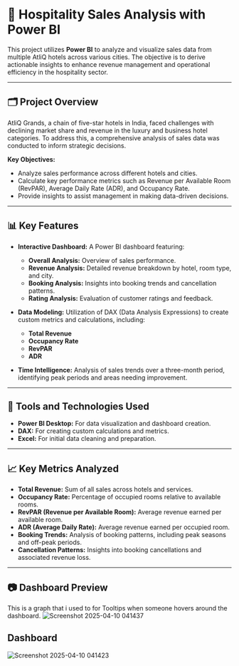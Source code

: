 # 🏨 Hospitality Sales Analysis with Power BI

This project utilizes **Power BI** to analyze and visualize sales data from multiple AtliQ hotels across various cities. The objective is to derive actionable insights to enhance revenue management and operational efficiency in the hospitality sector.

---

## 🗂️ Project Overview

AtliQ Grands, a chain of five-star hotels in India, faced challenges with declining market share and revenue in the luxury and business hotel categories. To address this, a comprehensive analysis of sales data was conducted to inform strategic decisions.

**Key Objectives:**
- Analyze sales performance across different hotels and cities.
- Calculate key performance metrics such as Revenue per Available Room (RevPAR), Average Daily Rate (ADR), and Occupancy Rate.
- Provide insights to assist management in making data-driven decisions.

---

## 📊 Key Features

- **Interactive Dashboard:** A Power BI dashboard featuring:
  - **Overall Analysis:** Overview of sales performance.
  - **Revenue Analysis:** Detailed revenue breakdown by hotel, room type, and city.
  - **Booking Analysis:** Insights into booking trends and cancellation patterns.
  - **Rating Analysis:** Evaluation of customer ratings and feedback.

- **Data Modeling:** Utilization of DAX (Data Analysis Expressions) to create custom metrics and calculations, including:
  - **Total Revenue**
  - **Occupancy Rate**
  - **RevPAR**
  - **ADR**

- **Time Intelligence:** Analysis of sales trends over a three-month period, identifying peak periods and areas needing improvement.

---

## 🧰 Tools and Technologies Used

- **Power BI Desktop:** For data visualization and dashboard creation.
- **DAX:** For creating custom calculations and metrics.
- **Excel:** For initial data cleaning and preparation.

---

## 📈 Key Metrics Analyzed

- **Total Revenue:** Sum of all sales across hotels and services.
- **Occupancy Rate:** Percentage of occupied rooms relative to available rooms.
- **RevPAR (Revenue per Available Room):** Average revenue earned per available room.
- **ADR (Average Daily Rate):** Average revenue earned per occupied room.
- **Booking Trends:** Analysis of booking patterns, including peak seasons and off-peak periods.
- **Cancellation Patterns:** Insights into booking cancellations and associated revenue loss.

---

## 📷 Dashboard Preview

This is a graph that i used to for Tooltips when someone hovers around the dashboard.
![Screenshot 2025-04-10 041437](https://github.com/user-attachments/assets/da6ed2ea-cf2d-4fdf-a146-c9d1181526b3)

## Dashboard

![Screenshot 2025-04-10 041423](https://github.com/user-attachments/assets/e4b18f93-741f-4742-9003-289b542ff02d)
